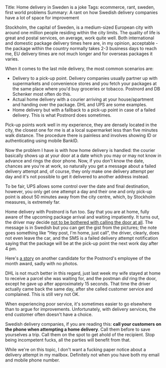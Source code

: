 Title: Home delivery in Sweden is a joke
Tags: ecommerce, rant, sweden, first world problems
Summary: A rant on how Swedish delivery companies have a lot of space for improvement

Stockholm, the capital of Sweden, is a medium-sized European city with around one million people residing within the
city limits. The quality of life is great and postal services, on average, work quite well. Both international and
domestic package delivery times here are, in my opinion, acceptable - the package within the country normally takes
2-3 business days to reach me, EU delivery times are not much longer and for overseas packages it varies.

When it comes to the last mile delivery, the most common scenarios are:

- Delivery to a pick-up point. Delivery companies usually partner up with supermarkets and convenience stores and you
  fetch your packages at the same place where you'd buy groceries or tobacco. Postnord and DB Schenker most often do
  this.
- Actual home delivery with a courier arriving at your house/apartment and handing over the package. DHL and UPS
  are some examples.
- Home delivery but with a fallback to a pick-up point in case of a failed delivery. This is what Postnord does
  sometimes.

Pick-up points work well in my experience, they are densely located in the city, the closest one for me is at a local
supermarket less than five minutes walk distance. The procedure there is painless and involves showing ID or
authenticating using mobile BankID.

Now the problem I have is with how home delivery is handled: the courier basically shows up at your door at a date
which you may or may not know in advance and rings the door phone. Now, if you don't know the date, chances are you're
at work, so naturally you get a message about a failed delivery attempt and, of course, they only make one delivery
attempt per day and it's not possible to get it delivered to another address instead.

To be fair, UPS allows some control over the date and final destination, however, you only get one attempt a day and
their one and only pick-up point is about 50 minutes away from the city centre, which, by Stockholm measures, is
extremely far.

Home delivery with Postnord is fun too. Say that you are at home, fully aware of the upcoming package arrival
and waiting impatiently. It turns out, the driver may decide
[not to be bothered with calling the door at all](https://happyride.se/forum/read.php/1/2427035/2913991#msg-2913991).
The message is in Swedish but you can get the gist from the pictures; the note goes something like "Hey post, I'm
home, just call", the driver, clearly, does not even leave the car, and the SMS is a failed delivery attempt
notification saying that the package will be at the pick-up point the next work day after 4 pm.

Here's [a story](https://sverigesradio.se/sida/artikel.aspx?programid=99&artikel=7142312) on another candidate for
the Postnord's employee of the month award, sadly with no photos. 

DHL is not much better in this regard, just last week my wife stayed at home to receive a parcel she was waiting
for, and the postman _did_ ring the door, except he gave up after approximately 15 seconds. That time the driver
actually came back the same day, after she called customer service and complained. This is still very not OK.

When experiencing poor service, it's sometimes easier to go elsewhere than to argue for improvements. Unfortunately,
with delivery services, the end customer often doesn't have a choice.

Swedish delivery companies, if you are reading this: **call your customers on the phone when attempting a home delivery**.
Call them before to save yourselves a trip. Call them on the spot to get ahold of the recipient.
Stop being incompetent fucks, all the parties will benefit from that.

While we're on this topic, I don't want a fucking paper notice about a delivery attempt in my mailbox. Definitely not
when you have both my email and mobile phone number.